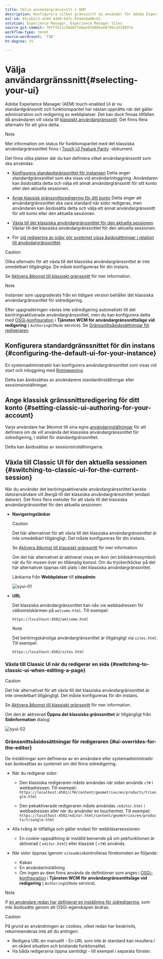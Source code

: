 ```yaml
---
title: Välja användargränssnitt i AEM
description: Konfigurera vilket gränssnitt du använder för Adobe Experience Manager 6.5.
exl-id: 01cab3c3-4c0d-44d9-b47c-034de9a08cb1
solution: Experience Manager, Experience Manager Sites
source-git-commit: 76fffb11c56dbf7ebee9f6805ae0799cd32985fe
workflow-type: tm+mt
source-wordcount: '738'
ht-degree: 1%

---
```


# Välja användargränssnitt{#selecting-your-ui}

Adobe Experience Manager (AEM) touch-enabled UI är nu standardgränssnitt och funktionsparitet har nästan uppnåtts när det gäller administration och redigering av webbplatser. Det kan dock finnas tillfällen då användaren vill växla till [klassiskt användargränssnitt](/help/sites-classic-ui-authoring/classicui.md). Det finns flera alternativ för att göra detta.

>[!NOTE]
>
>Mer information om status för funktionsparitet med det klassiska användargränssnittet finns i [Touch UI Feature Parity](/help/release-notes/touch-ui-features-status.md) -dokument.

Det finns olika platser där du kan definiera vilket användargränssnitt som ska användas:

* [Konfigurera standardgränssnittet för instansen](#configuring-the-default-ui-for-your-instance)
Detta anger standardgränssnittet som ska visas vid användarinloggning. Användaren kan åsidosätta detta och välja ett annat användargränssnitt för sitt konto eller den aktuella sessionen.

* [Ange klassisk gränssnittsredigering för ditt konto](/help/sites-authoring/select-ui.md#setting-classic-ui-authoring-for-your-account)
Detta anger att användargränssnittet ska vara standard när sidor redigeras, men användaren kan åsidosätta detta och välja ett annat användargränssnitt för sitt konto eller den aktuella sessionen.

* [Växla till det klassiska användargränssnittet för den aktuella sessionen](#switching-to-classic-ui-for-the-current-session)
Växlar till det klassiska användargränssnittet för den aktuella sessionen.

* För [vid redigering av sidor gör systemet vissa åsidosättningar i relation till användargränssnittet](#ui-overrides-for-the-editor).

>[!CAUTION]
>
>Olika alternativ för att växla till det klassiska användargränssnittet är inte omedelbart tillgängliga. De måste konfigureras för din instans.
>
>Se [Aktivera åtkomst till klassiskt gränssnitt](/help/sites-administering/enable-classic-ui.md) för mer information.

>[!NOTE]
>
>Instanser som uppgraderats från en tidigare version behåller det klassiska användargränssnittet för sidredigering.
>
>Efter uppgraderingen växlas inte sidredigering automatiskt till det beröringsaktiverade användargränssnittet, men du kan konfigurera detta med [OSGi-konfiguration](/help/sites-deploying/configuring-osgi.md) i **Tjänsten WCM för användargränssnittsläge vid redigering** ( `AuthoringUIMode` service). Se [Gränssnittsåsidosättningar för redigeraren](#ui-overrides-for-the-editor).

## Konfigurera standardgränssnittet för din instans {#configuring-the-default-ui-for-your-instance}

En systemadministratör kan konfigurera användargränssnittet som visas vid start och inloggning med [Rotmappning](/help/sites-deploying/osgi-configuration-settings.md#daycqrootmapping).

Detta kan åsidosättas av användarens standardinställningar eller sessionsinställningar.

## Ange klassisk gränssnittsredigering för ditt konto {#setting-classic-ui-authoring-for-your-account}

Varje användare har åtkomst till sina egna [användarinställningar](/help/sites-authoring/user-properties.md#userpreferences) för att definiera om de vill använda det klassiska användargränssnittet för sidredigering, i stället för standardgränssnittet.

Detta kan åsidosättas av sessionsinställningarna.

## Växla till Classic UI för den aktuella sessionen {#switching-to-classic-ui-for-the-current-session}

När du använder det beröringsaktiverade användargränssnittet kanske datoranvändare vill återgå till det klassiska användargränssnittet (endast datorer). Det finns flera metoder för att växla till det klassiska användargränssnittet för den aktuella sessionen:

* **Navigeringslänkar**

  >[!CAUTION]
  >
  >Det här alternativet för att växla till det klassiska användargränssnittet är inte omedelbart tillgängligt. Det måste konfigureras för din instans.
  >
  >
  >Se [Aktivera åtkomst till klassiskt gränssnitt](/help/sites-administering/enable-classic-ui.md) för mer information.

  Om det här alternativet är aktiverat visas en ikon (en bildskärmssymbol) när du för musen över en tillämplig konsol. Om du trycker/klickar på det här alternativet öppnas rätt plats i det klassiska användargränssnittet.

  Länkarna från **Webbplatser** till **siteadmin**:

  ![syui-01](assets/syui-01.png)

* **URL**

  Det klassiska användargränssnittet kan nås via webbadressen för välkomstskärmen på `welcome.html`. Till exempel:

  `https://localhost:4502/welcome.html`

  >[!NOTE]
  >
  >Det beröringskänsliga användargränssnittet är tillgängligt via `sites.html`. Till exempel:
  >
  >
  >`https://localhost:4502/sites.html`

### Växla till Classic UI när du redigerar en sida {#switching-to-classic-ui-when-editing-a-page}

>[!CAUTION]
>
>Det här alternativet för att växla till det klassiska användargränssnittet är inte omedelbart tillgängligt. Det måste konfigureras för din instans.
>
>Se [Aktivera åtkomst till klassiskt gränssnitt](/help/sites-administering/enable-classic-ui.md) för mer information.

Om den är aktiverad **Öppna det klassiska gränssnittet** är tillgängligt från **Sidinformation** dialog:

![syui-02](assets/syui-02.png)

### Gränssnittsåsidosättningar för redigeraren {#ui-overrides-for-the-editor}

De inställningar som definieras av en användare eller systemadministratör kan åsidosättas av systemet om det finns sidredigering.

* När du redigerar sidor:

   * Den klassiska redigeraren måste användas när sidan används `cf#` i webbadressen. Till exempel:
     `https://localhost:4502/cf#/content/geometrixx/en/products/triangle.html`

   * Den pekaktiverade redigeraren måste användas `/editor.html` i webbadressen eller när du använder en touchenhet. Till exempel:
     `https://localhost:4502/editor.html/content/geometrixx/en/products/triangle.html`

* Alla tvång är tillfälliga och gäller endast för webbläsarsessionen

   * En cookie-uppsättning är inställd beroende på om pekfunktionen är aktiverad ( `editor.html`) eller klassisk ( `cf#`) används.

* När sidor öppnas igenom `siteadmin`kontrolleras förekomsten av följande:

   * Kakan
   * En användarinställning
   * Om ingen av dem finns används de definitioner som anges i [OSGi-konfiguration](/help/sites-deploying/configuring-osgi.md) i **Tjänsten WCM för användargränssnittsläge vid redigering** ( `AuthoringUIMode` service).

>[!NOTE]
>
>If [en användare redan har definierat en inställning för sidredigering](#settingthedefaultauthoringuiforyouraccount), som inte åsidosätts genom att OSGi-egenskapen ändras.

>[!CAUTION]
>
>På grund av användningen av cookies, vilket redan har beskrivits, rekommenderas inte att du antingen:
>
>* Redigera URL:en manuellt - En URL som inte är standard kan resultera i en okänd situation och bristande funktionalitet.
>* Ha båda redigerarna öppna samtidigt - till exempel i separata fönster.
